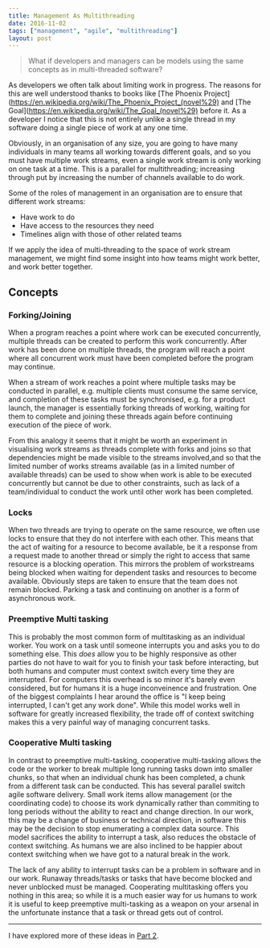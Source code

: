 ```yaml
---
title: Management As Multithreading
date: 2016-11-02
tags: ["management", "agile", "multithreading"]
layout: post
---
```

> What if developers and managers can be models using the same concepts as in multi-threaded software?

As developers we often talk about limiting work in progress. The reasons for this are well understood thanks to books like [The Phoenix Project](https://en.wikipedia.org/wiki/The_Phoenix_Project_(novel%29) and [The Goal](https://en.wikipedia.org/wiki/The_Goal_(novel%29) before it. As a developer I notice that this is not entirely unlike a single thread in my software doing a single piece of work at any one time.

<!--more-->

Obviously, in an organisation of any size, you are going to have many individuals in many teams all working towards different goals, and so you must have multiple work streams, even a single work stream is only working on one task at a time. This is a parallel for multithreading; increasing through put by increasing the number of channels available to do work.

Some of the roles of management in an organisation are to ensure that different work streams: 

- Have work to do
- Have access to the resources they need
- Timelines align with those of other related teams

If we apply the idea of multi-threading to the space of work stream management, we might find some insight into how teams might work better, and work better together.

## Concepts

### Forking/Joining

When a program reaches a point where work can be executed concurrently, multiple threads can be created to perform this work concurrently. After work has been done on multiple threads, the program will reach a point where all concurrent work must have been completed before the program may continue.

When a stream of work reaches a point where multiple tasks may be conducted in parallel, e.g. multiple clients must consume the same service, and completion of these tasks must be synchronised, e.g. for a product launch, the manager is essentially forking threads of working, waiting for them to complete and joining these threads again before continuing execution of the piece of work.

From this analogy it seems that it might be worth an experiment in visualising work streams as threads complete with forks and joins so that dependencies might be made visible to the streams involved,and so that the limited number of works streams available (as in a limited number of available threads) can be used to show when work is able to be executed concurrently but cannot be due to other constraints, such as lack of a team/individual to conduct the work until other work has been completed.

### Locks

When two threads are trying to operate on the same resource, we often use locks to ensure that they do not interfere with each other. This means that the act of waiting for a resource to become available, be it a response from a request made to another thread or simply the right to access that same resource is a blocking operation. This mirrors the problem of workstreams being blocked when waiting for dependent tasks and resources to become available. Obviously steps are taken to ensure that the team does not remain blocked. Parking a task and continuing on another is a form of asynchronous work.

### Preemptive Multi tasking

This is probably the most common form of multitasking as an individual worker. You work on a task until someone interrupts you and asks you to do something else. This *does* allow you to be highly responsive as other parties do not have to wait for you to finish your task before interacting, but both humans and computer must context switch every time they are interrupted. For computers this overhead is so minor it's barely even considered, but for humans it is a huge inconveinence and frustration. One of the biggest complaints I hear around the office is "I keep being interrupted, I can't get any work done". While this model works well in software for greatly increased flexibility, the trade off of context switching makes this a very painful way of managing concurrent tasks.

### Cooperative Multi tasking

In contrast to preemptive multi-tasking, cooperative multi-tasking allows the code or the worker to break multiple long running tasks down into smaller chunks, so that when an individual chunk has been completed, a chunk from a different task can be conducted. This has several parallel switch agile software delivery. Small work items allow management (or the coordinating code) to choose its work dynamically rather than commiting to long periods without the ability to react and change direction. In our work, this may be a change of business or technical direction, in software this may be the decision to stop enumerating a complex data source. This model sacrifices the ability to interrupt a task, also reduces the obstacle of context switching. As humans we are also inclined to be happier about context switching when we have got to a natural break in the work.

The lack of any ability to interrupt tasks can be a problem in software and in our work. Runaway threads/tasks or tasks that have become blocked and never unblocked must be managed. Cooperating multitasking offers you nothing in this area; so while it is a much easier way for us humans to work it is useful to keep preemptive multi-tasking as a weapon on your arsenal in the unfortunate instance that a task or thread gets out of control.

---

I have explored more of these ideas in [Part 2](/2016/11management-as-multithreading-part-2).